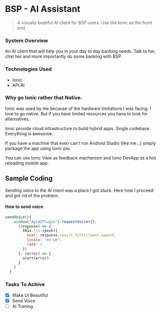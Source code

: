 # BSP - AI Assistant

>A visually beatiful AI client for BSP users. Use the Ionic as the front end. 



### System Overview

An AI client that will help you in your day to day banking needs. Talk to her, chat her and more importantly do some banking with BSP.

### Technologies Used

* Ionic 
* API.AI

### Why go Ionic rather that Native.

Ionic was used by me because of the hardware limitations I was facing. I love to go native. But if you have limited resources you have to look for alternatives.

Ionic provide cloud infrastructure to build hybrid apps. Single codebase. Everything is awesome.

If you have a machine that even can't run Android Studio (like me...) simply package the app using Ionic pro.

You can use Ionic View as feedback machenism and Ionic DevApp as a hot reloading mobile app.
## Sample Coding
Sending voice to the AI client was a place I got stuck. Here how I proceed and got rid of the problem.

#### How to send voice

```javascript
sendVoice(){
    window["ApiAIPlugin"].requestVoice({},
      (response) => {
        this.tts.speak({
          text: response.result.fulfillment.speech,
          locale: "en-LK",
          rate: 1
        })
      }, (error) => {
        alert(error)
      }
    )
  }

```

### Tasks To Achive

* [x] Make UI Beautiful
* [x] Send Voice
* [ ] AI Traning
